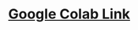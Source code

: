 # [Google Colab Link](https://colab.research.google.com/drive/1Z8OQ1bW30jJjZg_sf-CeBrktAePvsdmx?usp=sharing)
